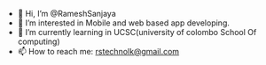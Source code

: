 - 👋 Hi, I’m @RameshSanjaya
- 👀 I’m interested in Mobile and web based app developing.
- 🌱 I’m currently learning in UCSC(university of colombo School Of computing)
- 📫 How to reach me: rstechnolk@gmail.com

<!---
Ramesh9969/Ramesh9969 is a ✨ special ✨ repository because its `README.md` (this file) appears on your GitHub profile.
You can click the Preview link to take a look at your changes.
--->
